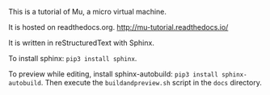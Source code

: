 This is a tutorial of Mu, a micro virtual machine.

It is hosted on readthedocs.org. http://mu-tutorial.readthedocs.io/

It is written in reStructuredText with Sphinx.

To install sphinx: `pip3 install sphinx`.

To preview while editing, install sphinx-autobuild: `pip3 install
sphinx-autobuild`. Then execute the `buildandpreview.sh` script in the `docs`
directory.

<!--
vim: tw=80
-->
